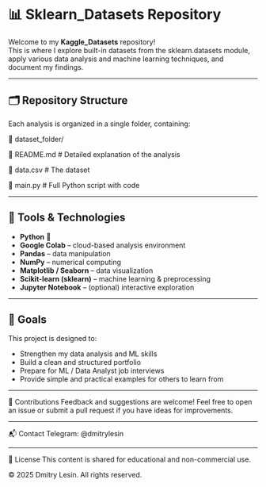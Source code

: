 # 📊 Sklearn_Datasets Repository

Welcome to my **Kaggle_Datasets** repository!  
This is where I explore built-in datasets from the sklearn.datasets module, apply various data analysis and machine learning techniques, and document my findings.

---

## 🗂 Repository Structure

Each analysis is organized in a single folder, containing:

📁 dataset_folder/

📄 README.md # Detailed explanation of the analysis

📄 data.csv # The dataset

📄 main.py # Full Python script with code


---

## 🧰 Tools & Technologies

- **Python** 🐍  
- **Google Colab** – cloud-based analysis environment  
- **Pandas** – data manipulation  
- **NumPy** – numerical computing  
- **Matplotlib / Seaborn** – data visualization  
- **Scikit-learn (sklearn)** – machine learning & preprocessing  
- **Jupyter Notebook** – (optional) interactive exploration

---

## 🎯 Goals
This project is designed to:

- Strengthen my data analysis and ML skills
- Build a clean and structured portfolio
- Prepare for ML / Data Analyst job interviews
- Provide simple and practical examples for others to learn from

---

🤝 Contributions
Feedback and suggestions are welcome!
Feel free to open an issue or submit a pull request if you have ideas for improvements.

---

📬 Contact
Telegram: @dmitrylesin

---

📄 License
This content is shared for educational and non-commercial use.

© 2025 Dmitry Lesin. All rights reserved.
